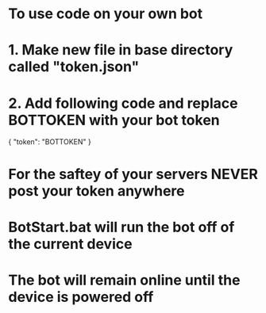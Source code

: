 # To use code on your own bot
# 1. Make new file in base directory called "token.json"
# 2. Add following code and replace BOTTOKEN with your bot token
{
  "token": "BOTTOKEN"
}
# For the saftey of your servers NEVER post your token anywhere
# BotStart.bat will run the bot off of the current device
# The bot will remain online until the device is powered off